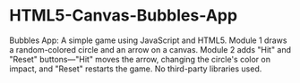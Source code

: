 # HTML5-Canvas-Bubbles-App
Bubbles App: A simple game using JavaScript and HTML5. Module 1 draws a random-colored circle and an arrow on a canvas. Module 2 adds "Hit" and "Reset" buttons—"Hit" moves the arrow, changing the circle's color on impact, and "Reset" restarts the game. No third-party libraries used.
